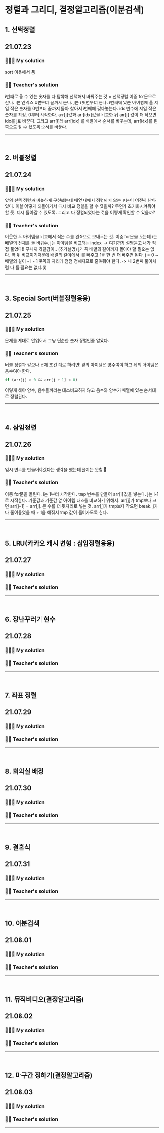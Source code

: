 # 정렬과 그리디, 결정알고리즘(이분검색)

## 1. 선택정렬

## 21.07.23

### 👩🏻‍💻 My solution

sort 이용해서 품

### 👨‍🏫 Teacher's solution

i번째로 올 수 있는 숫자를 다 탐색해 선택해서 바꿔주는 것 = 선택정렬
이중 for문으로 한다.
i는 인덱스 0번부터 끝까지 돈다.
j는 i 뒷편부터 돈다.
i번째에 있는 아이템에 올 제일 작은 숫자를 0번부터 끝까지 돌아 찾아서 i번째에 갖다놓는다.
idx 변수에 제일 작은 숫자를 지정. 0부터 시작한다.
arr[j]값과 arr[idx]값을 비교한 뒤 arr[j] 값이 더 작으면 idx를 j로 바꾼다.
그리고 arr[i]와 arr[idx] 를 배열에서 순서를 바꾸는데,
arr[idx]를 왼쪽으로 갈 수 있도록 순서를 바꾼다.

---

<br>

## 2. 버블정렬

## 21.07.24

### 👩🏻‍💻 My solution

앞의 선택 정렬과 비슷하게 구현했는데 배열 내에서 정렬되지 않는 부분이 여전히 남아있다.
이걸 어떻게 되돌아가서 다시 비교 정렬을 할 수 있을까?
무언가 초기화시켜줘야할 듯. 다시 돌아갈 수 있도록.
그리고 다 정렬되었다는 것을 어떻게 확인할 수 있을까?

### 👨‍🏫 Teacher's solution

이웃한 두 아이템을 비교해서 작은 수를 왼쪽으로 보내주는 것.
이중 for문을 도는데 i는 배열의 전체를 돌 바퀴수.
j는 아이템을 비교하는 index. -> 여기까지 설명듣고 내가 직접 풀었따!! 푸니까 허탈감이..
(추가설명) j가 꼭 배열의 길이까지 돌아야 할 필요는 없다.
앞 뒤 비교이기때문에 배열의 길이에서 i를 빼주고 1을 한 번 더 빼주면 된다.
j = 0 ~ 배열의 길이 - i - 1
뒷쪽의 자리가 점점 정해지므로 줄여줘야 한다. -> 내 2번째 풀이처럼 다 돌 필요는 없다.(i)

---

<br>

## 3. Special Sort(버블정렬응용)

## 21.07.25

### 👩🏻‍💻 My solution

문제를 제대로 안읽어서 그냥 단순한 숫자 정렬인줄 알았다.

### 👨‍🏫 Teacher's solution

버블 정렬과 같으나 문제 조건 대로 하려면!
앞의 아이템은 양수여야 하고 뒤의 아이템은 음수여야 한다.

```js
if (arr[j] > 0 && arr[j + 1] < 0)
```

이렇게 해야 양수, 음수들끼리는 대소비교하지 않고 음수와 양수가 배열에 있는 순서대로 정렬된다.

---

<br>

## 4. 삽입정렬

## 21.07.26

### 👩🏻‍💻 My solution

임시 변수를 만들어야겠다는 생각을 했는데 풀지는 못함 🥲

### 👨‍🏫 Teacher's solution

이중 for문을 돌린다.
i는 1부터 시작한다.
tmp 변수를 만들어 arr[i] 값을 넣는다.
j는 i-1로 시작한다. 기준값과 기준값 앞 아이템 대소를 비교하기 위해서.
arr[j]가 tmp보다 크면 arr[j+1] = arr[j]. 큰 수를 더 뒷자리로 넣는 것.
arr[j]가 tmp보다 작으면 break.
j가 다 줄어들었을 때 + 1을 해줘서 tmp 값이 들어가도록 한다.

---

<br>

## 5. LRU(카카오 캐시 변형 : 삽입정렬응용)

## 21.07.27

### 👩🏻‍💻 My solution

### 👨‍🏫 Teacher's solution

---

<br>

## 6. 장난꾸러기 현수

## 21.07.28

### 👩🏻‍💻 My solution

### 👨‍🏫 Teacher's solution

---

<br>

## 7. 좌표 정렬

## 21.07.29

### 👩🏻‍💻 My solution

### 👨‍🏫 Teacher's solution

---

<br>

## 8. 회의실 배정

## 21.07.30

### 👩🏻‍💻 My solution

### 👨‍🏫 Teacher's solution

---

<br>

## 9. 결혼식

## 21.07.31

### 👩🏻‍💻 My solution

### 👨‍🏫 Teacher's solution

---

<br>

## 10. 이분검색

## 21.08.01

### 👩🏻‍💻 My solution

### 👨‍🏫 Teacher's solution

---

<br>

## 11. 뮤직비디오(결정알고리즘)

## 21.08.02

### 👩🏻‍💻 My solution

### 👨‍🏫 Teacher's solution

---

<br>

## 12. 마구간 정하기(결정알고리즘)

## 21.08.03

### 👩🏻‍💻 My solution

### 👨‍🏫 Teacher's solution

---

<br>
